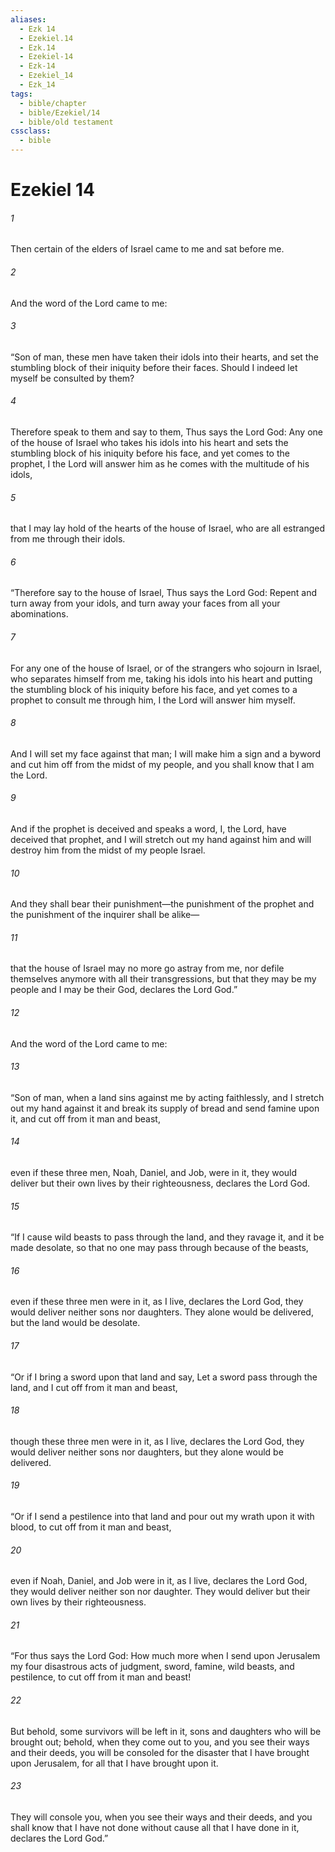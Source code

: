```yaml
---
aliases:
  - Ezk 14
  - Ezekiel.14
  - Ezk.14
  - Ezekiel-14
  - Ezk-14
  - Ezekiel_14
  - Ezk_14
tags:
  - bible/chapter
  - bible/Ezekiel/14
  - bible/old testament
cssclass:
  - bible
---
```


# Ezekiel 14

###### 1
Then certain of the elders of Israel came to me and sat before me.
###### 2
And the word of the Lord came to me:
###### 3
“Son of man, these men have taken their idols into their hearts, and set the stumbling block of their iniquity before their faces. Should I indeed let myself be consulted by them?
###### 4
Therefore speak to them and say to them, Thus says the Lord God: Any one of the house of Israel who takes his idols into his heart and sets the stumbling block of his iniquity before his face, and yet comes to the prophet, I the Lord will answer him as he comes with the multitude of his idols,
###### 5
that I may lay hold of the hearts of the house of Israel, who are all estranged from me through their idols.
###### 6
“Therefore say to the house of Israel, Thus says the Lord God: Repent and turn away from your idols, and turn away your faces from all your abominations.
###### 7
For any one of the house of Israel, or of the strangers who sojourn in Israel, who separates himself from me, taking his idols into his heart and putting the stumbling block of his iniquity before his face, and yet comes to a prophet to consult me through him, I the Lord will answer him myself.
###### 8
And I will set my face against that man; I will make him a sign and a byword and cut him off from the midst of my people, and you shall know that I am the Lord.
###### 9
And if the prophet is deceived and speaks a word, I, the Lord, have deceived that prophet, and I will stretch out my hand against him and will destroy him from the midst of my people Israel.
###### 10
And they shall bear their punishment—the punishment of the prophet and the punishment of the inquirer shall be alike—
###### 11
that the house of Israel may no more go astray from me, nor defile themselves anymore with all their transgressions, but that they may be my people and I may be their God, declares the Lord God.”
###### 12
And the word of the Lord came to me:
###### 13
“Son of man, when a land sins against me by acting faithlessly, and I stretch out my hand against it and break its supply of bread and send famine upon it, and cut off from it man and beast,
###### 14
even if these three men, Noah, Daniel, and Job, were in it, they would deliver but their own lives by their righteousness, declares the Lord God.
###### 15
“If I cause wild beasts to pass through the land, and they ravage it, and it be made desolate, so that no one may pass through because of the beasts,
###### 16
even if these three men were in it, as I live, declares the Lord God, they would deliver neither sons nor daughters. They alone would be delivered, but the land would be desolate.
###### 17
“Or if I bring a sword upon that land and say, Let a sword pass through the land, and I cut off from it man and beast,
###### 18
though these three men were in it, as I live, declares the Lord God, they would deliver neither sons nor daughters, but they alone would be delivered.
###### 19
“Or if I send a pestilence into that land and pour out my wrath upon it with blood, to cut off from it man and beast,
###### 20
even if Noah, Daniel, and Job were in it, as I live, declares the Lord God, they would deliver neither son nor daughter. They would deliver but their own lives by their righteousness.
###### 21
“For thus says the Lord God: How much more when I send upon Jerusalem my four disastrous acts of judgment, sword, famine, wild beasts, and pestilence, to cut off from it man and beast!
###### 22
But behold, some survivors will be left in it, sons and daughters who will be brought out; behold, when they come out to you, and you see their ways and their deeds, you will be consoled for the disaster that I have brought upon Jerusalem, for all that I have brought upon it.
###### 23
They will console you, when you see their ways and their deeds, and you shall know that I have not done without cause all that I have done in it, declares the Lord God.”


